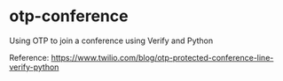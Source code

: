 # otp-conference
Using OTP to join a conference using Verify and Python

Reference: https://www.twilio.com/blog/otp-protected-conference-line-verify-python
